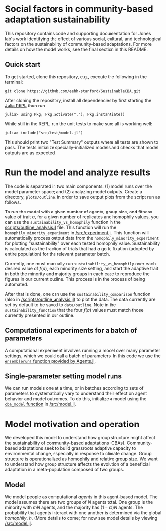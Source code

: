 # Social factors in community-based adaptation sustainability

This repository contains code and supporting documentation for Jones lab's work
identifying the effect of various social, cultural, and technological factors on
the sustainability of community-based adaptations. For more details on how the
model works, see the final section in this README.


## Quick start

To get started, clone this repository, e.g., execute the following in the
terminal: 

```
git clone https://github.com/eehh-stanford/SustainableCBA.git
```

After cloning the repository, install all dependencies by first starting the
[Julia REPL](https://docs.julialang.org/en/v1/stdlib/REPL/) then run

```
julia> using Pkg; Pkg.activate("."); Pkg.instantiate()
```

While still in the REPL, run the unit tests to make sure all is working well:

```
julia> include("src/test/model.jl")
```

This should print two "Test Summary" outputs where all tests are shown to pass.
The tests initialize specially-initialized models and checks that model outputs
are as expected. 

# Run the model and analyze results

The code is separated in two main components: (1) model runs over the model
parameter space; and (2) analyzing model outputs. Create a directory, `plots/outline`, in order to save output plots from the script run as follows.

To run the model with a given number of agents, group size, and fitness value of trait $a$, for
a given number of replicates and homophily values, you can use the `sustainability_vs_homophily`
function in the [scripts/outline_analysis.jl](/scripts/outline_analysis.jl) file. This function will 
run the `homophily_minority_experiment` in [/src/experiment.jl](/src/experiment.jl). This
function will automatically process output data from the `homophily_minority_experiment` for plotting
"sustainability" over each tested homophily value. Sustainability is calculated as the fraction of 
trials that had $a$ go to fixation (adopted by entire population) for the relevant parameter batch. 

Currently, one must manually run `sustainability_vs_homophily` over each desired value of $f(a)$, each 
minority size setting, and start the adaptive trait in both the minority and majority groups in each case
to reproduce the figures in our current outline. This process is in the process of being automated.

After that is done, one can use the `sustainability_comparison` function (also in [/scripts/outline_analysis.jl](/scripts/outline_analysis.jl)) to plot the data. The data currently are set by default to be saved to `data/outline`. Note in the `sustainability_function` that the four $f(a)$ values must match those currently presented in our outline.

## Computational experiments for a batch of parameters

A computational experiment involves running a model over many parameter settings, which we could call a batch of parameters. In this code we use the [`ensemblerun!` function provided by Agents.jl](https://juliadynamics.github.io/Agents.jl/stable/api/#Agents.ensemblerun!).

## Single-parameter setting model runs

We can run models one at a time, or in batches according to sets of parameters
to systematically vary to understand their effect on agent behavior and model
outcomes. To do this, initialize a model using the [`cba_model` function](https://github.com/mt-digital/SustainableCBA/blob/main/src/model.jl#L72) in [/src/model.jl](/src/model.jl).


# Model motivation and operation

We developed this model to understand how group structure might affect the
sustainability of community-based adaptations (CBAs). Community-based
adaptations seek to build grassroots adaptive capacity to environmental change,
especially in response to climate change. Group structure is operationalized 
as homophily and relative group size. We want to understand how group
structure affects the evolution of a beneficial
adaptation in a meta-population composed of two groups. 

## Model

We model people as computational _agents_ in this agent-based model.
The model assumes there are two groups of $N$ agents total. One group is the
minority with $mN$ agents, and the majority has $(1-m)N$ agents. The 
probability that agents interact with one another is determined via the 
global _homophily_, $h$. (More details to come; for now see model details by viewing [/src/model.jl](/src/model.jl).
